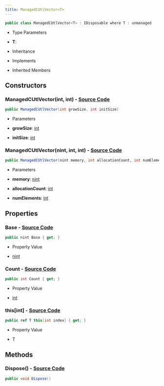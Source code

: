 ```yaml
---
title: ManagedCUtlVector<T>
---
```


```csharp
public class ManagedCUtlVector<T> : IDisposable where T : unmanaged
```

- Type Parameters

- **T**: 

- Inheritance

- Implements

- Inherited Members

## Constructors

### **ManagedCUtlVector(int, int)** - [Source Code](https://github.com/swiftly-solution/swiftlys2/blob/main/managed/src/SwiftlyS2.Shared/Natives/Structs/ManagedCUtlVector.cs#L7)

```csharp
public ManagedCUtlVector(int growSize, int initSize)
```

- Parameters

- **growSize**: [int](https://learn.microsoft.com/dotnet/api/system.int32)
- **initSize**: [int](https://learn.microsoft.com/dotnet/api/system.int32)

### **ManagedCUtlVector(nint, int, int)** - [Source Code](https://github.com/swiftly-solution/swiftlys2/blob/main/managed/src/SwiftlyS2.Shared/Natives/Structs/ManagedCUtlVector.cs#L12)

```csharp
public ManagedCUtlVector(nint memory, int allocationCount, int numElements)
```

- Parameters

- **memory**: [nint](https://learn.microsoft.com/dotnet/api/system.intptr)
- **allocationCount**: [int](https://learn.microsoft.com/dotnet/api/system.int32)
- **numElements**: [int](https://learn.microsoft.com/dotnet/api/system.int32)

## Properties

### **Base** - [Source Code](https://github.com/swiftly-solution/swiftlys2/blob/main/managed/src/SwiftlyS2.Shared/Natives/Structs/ManagedCUtlVector.cs#L22)

```csharp
public nint Base { get; }
```

- Property Value

- [nint](https://learn.microsoft.com/dotnet/api/system.intptr)

### **Count** - [Source Code](https://github.com/swiftly-solution/swiftlys2/blob/main/managed/src/SwiftlyS2.Shared/Natives/Structs/ManagedCUtlVector.cs#L23)

```csharp
public int Count { get; }
```

- Property Value

- [int](https://learn.microsoft.com/dotnet/api/system.int32)

### **this[int]** - [Source Code](https://github.com/swiftly-solution/swiftlys2/blob/main/managed/src/SwiftlyS2.Shared/Natives/Structs/ManagedCUtlVector.cs#L25)

```csharp
public ref T this[int index] { get; }
```

- Property Value

- T

## Methods

### **Dispose()** - [Source Code](https://github.com/swiftly-solution/swiftlys2/blob/main/managed/src/SwiftlyS2.Shared/Natives/Structs/ManagedCUtlVector.cs#L17)

```csharp
public void Dispose()
```

